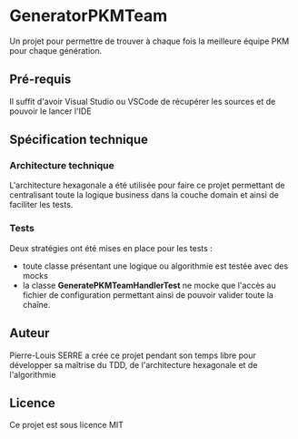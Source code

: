 # GeneratorPKMTeam

Un projet pour permettre de trouver à chaque fois la meilleure équipe PKM pour chaque génération.

## Pré-requis

Il suffit d'avoir Visual Studio ou VSCode de récupérer les sources et de pouvoir le lancer l'IDE

## Spécification technique

### Architecture technique

L'architecture hexagonale a été utilisée pour faire ce projet permettant de centralisant toute la logique business dans la couche domain et ainsi de faciliter les tests.

### Tests

Deux stratégies ont été mises en place pour les tests :

- toute classe présentant une logique ou algorithmie est testée avec des mocks
- la classe **GeneratePKMTeamHandlerTest** ne mocke que l'accès au fichier de configuration permettant ainsi de pouvoir valider toute la chaîne.

## Auteur

Pierre-Louis SERRE a crée ce projet pendant son temps libre pour développer sa maîtrise du TDD, de l'architecture hexagonale et de l'algorithmie

## Licence

Ce projet est sous licence MIT
